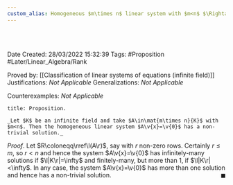 ```yaml
---
custom_alias: Homogeneous $m\times n$ linear system with $m<n$ $\Rightarrow$ non-trivial solutions
---
```


<br />
<br />

Date Created: 28/03/2022 15:32:39
Tags: #Proposition #Later/Linear_Algebra/Rank

Proved by: [[Classification of linear systems of equations (infinite field)]]
Justifications: _Not Applicable_
Generalizations: _Not Applicable_

Counterexamples: _Not Applicable_

``` ad-Proposition
title: Proposition.

_Let $K$ be an infinite field and take $A\in\mat{m\times n}{K}$ with $m<n$. Then the homogeneous linear system $A\v{x}=\v{0}$ has a non-trivial solution._

```

_Proof_. Let $R\coloneqq\rref\l(A\r)$, say with $r$ non-zero rows. Certainly $r\leq m$, so $r<n$ and hence the system $A\v{x}=\v{0}$ has infinitely-many solutions if $\l|K\r|=\infty$ and finitely-many, but more than $1$, if $\l|K\r|<\infty$. In any case, the system $A\v{x}=\v{0}$ has more than one solution and hence has a non-trivial solution.<span style="float:right;">$\blacksquare$</span>
